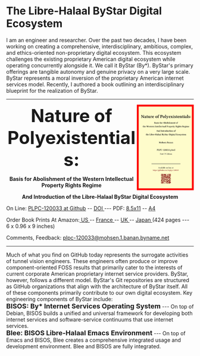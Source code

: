 The Libre-Halaal ByStar Digital Ecosystem
=========================================

I am an engineer and researcher. Over the past two decades, I have been working
on creating a comprehensive, interdisciplinary, ambitious,
complex, and ethics-oriented non-proprietary digital ecosystem. This ecosystem
challenges the existing proprietary American digital ecosystem while operating
concurrently alongside it. We call it ByStar (By*). ByStar's primary offerings
are tangible autonomy and genuine privacy on a very large scale. ByStar
represents a moral inversion of the proprietary American internet services
model. Recently, I authored a book outlining an interdisciplinary blueprint for
the realization of ByStar.

------------------------------------------------------------------------


<img align="right"  height="230" src="./images/frontCover-1.jpg">

<p align="center"><font size="+4"><b>Nature of Polyexistentials:</font></b></p>

<p align="center"><b>Basis for Abolishment of the Western Intellectual Property Rights Regime</b></p>

<p align="center"><b>And Introduction of the Libre-Halaal ByStar Digital Ecosystem</b></p>

<p>
</p>

<p align="left">On Line: <a href="https://github.com/bxplpc/120033">PLPC-120033 at Github</a> --  <a href="https://doi.org/10.5281/zenodo.8003847">DOI </a>
 --- PDF: <a href="https://github.com/bxplpc/120033/blob/main/pdf/c-120033-1_04-book-8.5x11-col-emb-pub.pdf">8.5x11</a> --
 <a href="https://github.com/bxplpc/120033/blob/main/pdf/c-120033-1_04-book-a4-col-emb-pub.pdf">A4</a>
</p>
<p align="left">Order Book Prints At Amazon:<a href="https://www.amazon.com/dp/1960957015"> US </a> -- <a href="https://www.amazon.fr/dp/1960957015"> France </a>  -- <a href="https://www.amazon.co.uk/dp/1960957015"> UK </a> -- <a href="https://www.amazon.co.jp/dp/1960957015"> Japan </a>
(424 pages --- 6 x 0.96 x 9 inches)
</p>
<p align="left">Comments, Feedback:
<a href="mailto:plpc-120033@mohsen.1.banan.byname.net">plpc-120033@mohsen.1.banan.byname.net</a>
</p>

------------------------------------------------------------------------

Much of what you find on GitHub today represents the surrogate activities of
tunnel vision engineers. These engineers often produce or improve
component-oriented FOSS results that primarily cater to the interests of current
corporate American proprietary internet service providers. ByStar, however,
follows a different model. ByStar's Git repositories are structured as GitHub
organizations that align with the architecture of ByStar itself. All of these
components primarily contribute to our own digital ecosystem. Key engineering
components of ByStar include: 
<br> 
<font size="+1"><b>BISOS: By* Internet
Services Operating System</font></b> --- On top of Debian, BISOS builds a
unified and universal framework for developing both internet services and
software-service continuums that use internet services. 
<br>
<font
size="+1"><b>Blee: BISOS Libre-Halaal Emacs Environment</font></b> --- On top of
Emacs and BISOS, Blee creates a comprehensive integrated usage and development
environment. Blee and BISOS are fully integrated.


